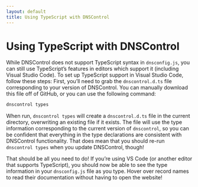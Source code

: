 ```yaml
---
layout: default
title: Using TypeScript with DNSControl
---
```


# Using TypeScript with DNSControl

While DNSControl does not support TypeScript syntax in `dnsconfig.js`, you can still use TypeScript’s features in editors which support it (including Visual Studio Code). To set up TypeScript support in Visual Studio Code, follow these steps:
First, you’ll need to grab the `dnscontrol.d.ts` file corresponding to your version of DNSControl. You can manually download this file off of GitHub, or you can use the following command:

```bash
dnscontrol types
```

When run, `dnscontrol types` will create a `dnscontrol.d.ts` file in the current directory, overwriting an existing file if it exists. The file will use the type information corresponding to the current version of `dnscontrol`, so you can be confident that everything in the type declarations are consistent with DNSControl functionality. That does mean that you should re-run `dnscontrol types` when you update DNSControl, though!

That should be all you need to do! If you’re using VS Code (or another editor that supports TypeScript), you should now be able to see the type information in your `dnsconfig.js` file as you type. Hover over record names to read their documentation without having to open the website!
